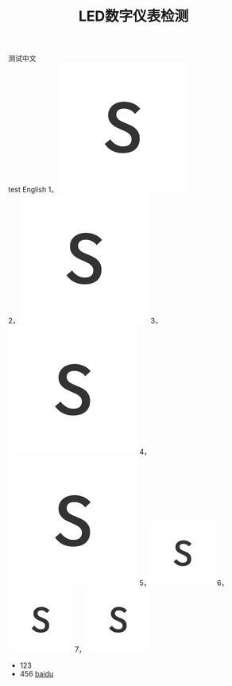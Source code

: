 ﻿---
layout: post
title: LED数字仪表检测
featured-img: emile-perron-190221

---

测试中文  
test English
1，![test img1](sources/LED.jpg)  
2，![test img2](https://github.com/jinbooooom/jinbooooom.github.io/blob/master/_posts/sources/LED.jpg)
3，![test img3](LED.jpg)
4，![test img4](sources/LED.jpg)
5，<img src="sources/LED.jpg" alt="test img1" style="zoom:50%;" />
6，<img src="https://github.com/jinbooooom/jinbooooom.github.io/blob/master/_posts/sources/LED.jpg" style="zoom:50%;" />
7，<img src="LED.jpg" alt="test img1" style="zoom:50%;" />
- 123
- 456
[baidu](www.baidu.com)